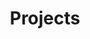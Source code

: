 ---
title: Projects
slug: /projects
sections:
  - title:
      text: Featured Project
      color: text-dark
      styles:
        self:
          textAlign: center
      type: TitleBlock
    subtitle: Check out our latest work
    posts: []
    showThumbnail: true
    showExcerpt: true
    showDate: true
    variant: big-list
    colors: bg-light-fg-dark
    styles:
      self:
        padding:
          - pt-28
          - pb-0
          - pl-4
          - pr-4
        justifyContent: flex-start
    type: FeaturedPostsSection
    hoverEffect: move-up
styles:
  title:
    textAlign: center
seo:
  metaTitle: Projects - Demo site
  metaDescription: Showcase of our latest work and projects
  socialImage: /images/main-hero.svg
  type: Seo
type: ProjectFeedLayout
projectFeed:
  type: PagedPostsSection
  title: null
  subtitle: null
  showThumbnail: true
  showExcerpt: true
  showDate: true
  actions: []
  elementId: null
  variant: three-col-grid
  colors: bg-light-fg-dark
  hoverEffect: move-up
---